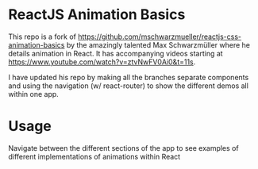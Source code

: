 # ReactJS Animation Basics

This repo is a fork of https://github.com/mschwarzmueller/reactjs-css-animation-basics by the amazingly talented Max Schwarzmüller where he details animation in React. It has accompanying videos starting at https://www.youtube.com/watch?v=ztvNwFV0Ai0&t=11s.

I have updated his repo by making all the branches separate components and using the navigation (w/ react-router) to show the different demos all within one app.

# Usage
Navigate between the different sections of the app to see examples of different implementations of animations within React
